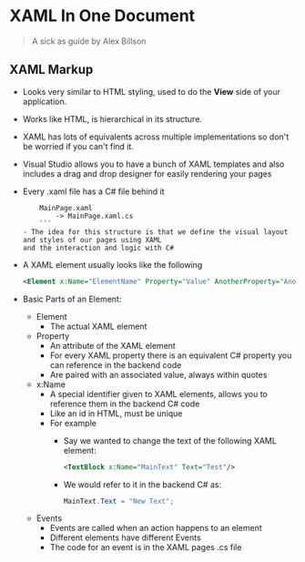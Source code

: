 # XAML In One Document

> A sick as guide by Alex Billson

## XAML Markup

- Looks very similar to HTML styling, used to do the **View** side of your application.
- Works like HTML, is hierarchical in its structure.
- XAML has lots of equivalents across multiple implementations so don't be worried
if you can't find it.
- Visual Studio allows you to have a bunch of XAML templates and also includes a 
drag and drop designer for easily rendering your pages
- Every .xaml file has a C# file behind it
    ```
        MainPage.xaml
            -> MainPage.xaml.cs
        ```
    - The idea for this structure is that we define the visual layout and styles of our pages using XAML
    and the interaction and logic with C#
- A XAML element usually looks like the following

    ```xml
    <Element x:Name="ElementName" Property="Value" AnotherProperty="AnotherValue" EventHandler="Event"/>
    ```
- Basic Parts of an Element:
    - Element
        - The actual XAML element
    - Property
        - An attribute of the XAML element
        - For every XAML property there is an equivalent C# property you can reference in the backend code
        - Are paired with an associated value, always within quotes
    - x:Name
        - A special identifier given to XAML elements, allows you to reference them in the backend C# code
        - Like an id in HTML, must be unique
        - For example
            - Say we wanted to change the text of the following XAML element:

                ```xml
                <TextBlock x:Name="MainText" Text="Test"/>
                ```
            - We would refer to it in the backend C# as:

                ```csharp
                MainText.Text = "New Text";
                ```
    - Events
        - Events are called when an action happens to an element
        - Different elements have different Events
        - The code for an event is in the XAML pages .cs file